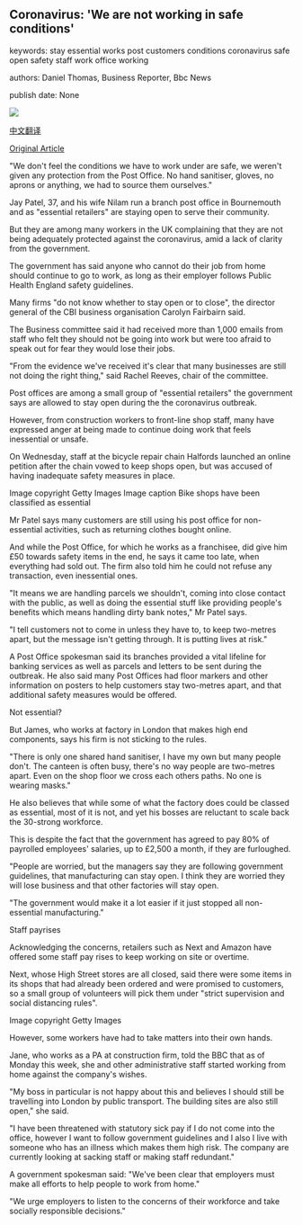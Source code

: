 ## Coronavirus: 'We are not working in safe conditions'

keywords: stay essential works post customers conditions coronavirus safe open safety staff work office working

authors: Daniel Thomas, Business Reporter, Bbc News

publish date: None

![](https://ichef.bbci.co.uk/news/1024/branded_news/16BF/production/_111432850_mediaitem111432846.jpg)

[中文翻译](Coronavirus%3A%20%27We%20are%20not%20working%20in%20safe%20conditions%27_zh.md)

[Original Article](https://www.bbc.com/news/business-52052580)

"We don't feel the conditions we have to work under are safe, we weren't given any protection from the Post Office. No hand sanitiser, gloves, no aprons or anything, we had to source them ourselves."

Jay Patel, 37, and his wife Nilam run a branch post office in Bournemouth and as "essential retailers" are staying open to serve their community.

But they are among many workers in the UK complaining that they are not being adequately protected against the coronavirus, amid a lack of clarity from the government.

The government has said anyone who cannot do their job from home should continue to go to work, as long as their employer follows Public Health England safety guidelines.

Many firms "do not know whether to stay open or to close", the director general of the CBI business organisation Carolyn Fairbairn said.

The Business committee said it had received more than 1,000 emails from staff who felt they should not be going into work but were too afraid to speak out for fear they would lose their jobs.

"From the evidence we've received it's clear that many businesses are still not doing the right thing," said Rachel Reeves, chair of the committee.

Post offices are among a small group of "essential retailers" the government says are allowed to stay open during the the coronavirus outbreak.

However, from construction workers to front-line shop staff, many have expressed anger at being made to continue doing work that feels inessential or unsafe.

On Wednesday, staff at the bicycle repair chain Halfords launched an online petition after the chain vowed to keep shops open, but was accused of having inadequate safety measures in place.

Image copyright Getty Images Image caption Bike shops have been classified as essential

Mr Patel says many customers are still using his post office for non-essential activities, such as returning clothes bought online.

And while the Post Office, for which he works as a franchisee, did give him £50 towards safety items in the end, he says it came too late, when everything had sold out. The firm also told him he could not refuse any transaction, even inessential ones.

"It means we are handling parcels we shouldn't, coming into close contact with the public, as well as doing the essential stuff like providing people's benefits which means handling dirty bank notes," Mr Patel says.

"I tell customers not to come in unless they have to, to keep two-metres apart, but the message isn't getting through. It is putting lives at risk."

A Post Office spokesman said its branches provided a vital lifeline for banking services as well as parcels and letters to be sent during the outbreak. He also said many Post Offices had floor markers and other information on posters to help customers stay two-metres apart, and that additional safety measures would be offered.

Not essential?

But James, who works at factory in London that makes high end components, says his firm is not sticking to the rules.

"There is only one shared hand sanitiser, I have my own but many people don't. The canteen is often busy, there's no way people are two-metres apart. Even on the shop floor we cross each others paths. No one is wearing masks."

He also believes that while some of what the factory does could be classed as essential, most of it is not, and yet his bosses are reluctant to scale back the 30-strong workforce.

This is despite the fact that the government has agreed to pay 80% of payrolled employees' salaries, up to £2,500 a month, if they are furloughed.

"People are worried, but the managers say they are following government guidelines, that manufacturing can stay open. I think they are worried they will lose business and that other factories will stay open.

"The government would make it a lot easier if it just stopped all non-essential manufacturing."

Staff payrises

Acknowledging the concerns, retailers such as Next and Amazon have offered some staff pay rises to keep working on site or overtime.

Next, whose High Street stores are all closed, said there were some items in its shops that had already been ordered and were promised to customers, so a small group of volunteers will pick them under "strict supervision and social distancing rules".

Image copyright Getty Images

However, some workers have had to take matters into their own hands.

Jane, who works as a PA at construction firm, told the BBC that as of Monday this week, she and other administrative staff started working from home against the company's wishes.

"My boss in particular is not happy about this and believes I should still be travelling into London by public transport. The building sites are also still open," she said.

"I have been threatened with statutory sick pay if I do not come into the office, however I want to follow government guidelines and I also I live with someone who has an illness which makes them high risk. The company are currently looking at sacking staff or making staff redundant."

A government spokesman said: "We've been clear that employers must make all efforts to help people to work from home."

"We urge employers to listen to the concerns of their workforce and take socially responsible decisions."